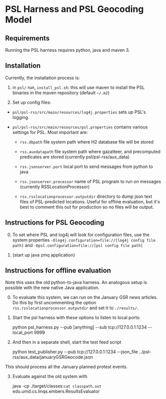 PSL Harness and PSL Geocoding Model
=====================

Requirements
--------------

Running the PSL harness requires python, java and maven 3. 


Installation
-------------
Currently, the installation process is:

1. in ``psl/`` run, ``install_psl.sh``: this will use maven to install the PSL binaries in the maven repository (default ``~/.m2``)

2. Set up config files:
	
  * ``psl/psl-rss/src/main/resources/log4j.properties`` sets up PSL's logging.

  * ``psl/psl-rss/src/main/resources/psl.properties`` contains various settings for PSL. Most important are:

    * ``rss.dbpath`` file system path where H2 database file will be stored

    * ``rss.auxdatapath`` file system path where gazatteer, and precomputed predicates are stored (currently psl/psl-rss/aux_data)

    * ``rss.jsonserver.port`` local port to send messages from python to java

    * ``rss.jsonserver.processor`` name of PSL program to run on messages (currently RSSLocationProcessor)

    * ``rss.rsslocationprocessor.outputdir`` directory to dump json text files of PSL-predicted locations. Useful for offline evaluation, but it's best to comment this out for production so no files will be output.


Instructions for PSL Geocoding
------------------------------

0. To set where PSL and log4j will look for configuration files, use the system properties ```-Dlog4j.configuration=file://[log4j config file path]``` and ```-Dpsl.configuration=file://[psl config file path]```

1. (start up java zmq application)


Instructions for offline evaluation
-----------------------------------

Note this uses the old python-to-java harness. An analogous setup is possible with the new native Java application.

0. To evaluate this system, we can run on the January GSR news articles. Do this by first uncommenting the option ``rss.rsslocationprocessor.outputdir`` and set it to ``./results/``. 

1. Start the psl harness with these options to listen to local ports:

	python psl_harness.py --pub [anything] --sub tcp://127.0.0.1:1234 --local_port 9999

2. And then in a separate shell, start the test feed script

	python test_publisher.py --pub tcp://127.0.0.1:1234 --json_file ../psl-rss/aux_data/januaryGSRGeocode.json

This should process all the January planned protest events.

3. Evaluate against the old system with 

	java -cp ./target/classes:`cat classpath.out` edu.umd.cs.linqs.embers.ResultsEvaluator

	

